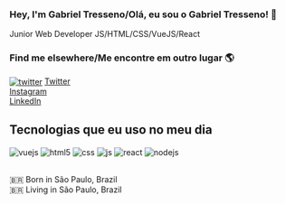 
### Hey, I'm Gabriel Tresseno/Olá, eu sou o Gabriel Tresseno! 👋

Junior Web Developer 
JS/HTML/CSS/VueJS/React<br>

### Find me elsewhere/Me encontre em outro lugar 🌎

<a href="https://twitter.com/dgtresseno"><img align="center" alt="twitter" src="https://img.shields.io/badge/Twitter-1DA1F2?style=for-the-badge&logo=twitter&logoColor=white" /></a>
[Twitter](https://twitter.com/dgtresseno) <br>
[Instagram](https://instagram.com/gabrieltresseno) <br>
[LinkedIn](https://www.linkedin.com/in/gabriel-antunes-tresseno-dos-santos-94112415b/) <br>

## Tecnologias que eu uso no meu dia

<div style="display: inline_block">
  <img align="center" alt="vuejs" src="https://img.shields.io/badge/Vue.js-35495E?style=for-the-badge&logo=vue.js&logoColor=4FC08D" />
  <img align="center" alt="html5" src="https://img.shields.io/badge/HTML5-E34F26?style=for-the-badge&logo=html5&logoColor=white" />
  <img align="center" alt="css" src="https://img.shields.io/badge/CSS3-1572B6?style=for-the-badge&logo=css3&logoColor=white" />
  <img align="center" alt="js" src="https://img.shields.io/badge/JavaScript-F7DF1E?style=for-the-badge&logo=javascript&logoColor=black" />
  <img align="center" alt="react" src="https://img.shields.io/badge/React-20232A?style=for-the-badge&logo=react&logoColor=61DAFB" />
  <img align="center" alt="nodejs" src="https://img.shields.io/badge/Node.js-43853D?style=for-the-badge&logo=node.js&logoColor=white" />
</div><br/>

🇧🇷 Born in São Paulo, Brazil <br>
🇧🇷 Living in São Paulo, Brazil <br>
